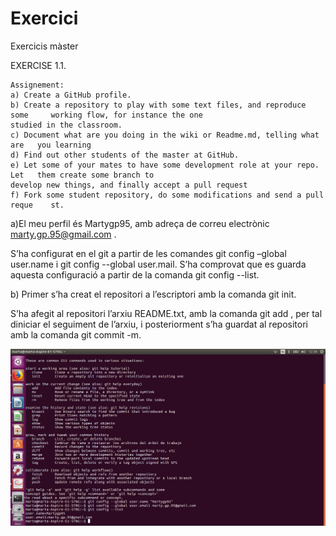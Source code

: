 # Exercici
Exercicis màster

EXERCISE 1.1.

	Assignement:
	a) Create a GitHub profile.
	b) Create a repository to play with some text files, and reproduce some 	working flow, for instance the one
	studied in the classroom.
	c) Document what are you doing in the wiki or Readme.md, telling what are 	you learning
	d) Find out other students of the master at GitHub.
	e) Let some of your mates to have some development role at your repo. Let 	them create some branch to
	develop new things, and finally accept a pull request
	f) Fork some student repository, do some modifications and send a pull reque	st.

a)El meu perfil és Martygp95, amb adreça de correu electrònic marty.gp.95@gmail.com .

S’ha configurat en el git a partir de les comandes git config –global user.name  i  git config --global user.mail. S’ha comprovat que es guarda aquesta configuració a partir de la comanda git config --list.


b) Primer s’ha creat el repositori a l’escriptori amb la comanda git init.


S’ha afegit al repositori l’arxiu README.txt, amb la comanda git add , per tal diniciar el seguiment de l’arxiu, i posteriorment s’ha guardat al repositori amb la comanda git commit -m.

![alt text](imatges/i1.png)

